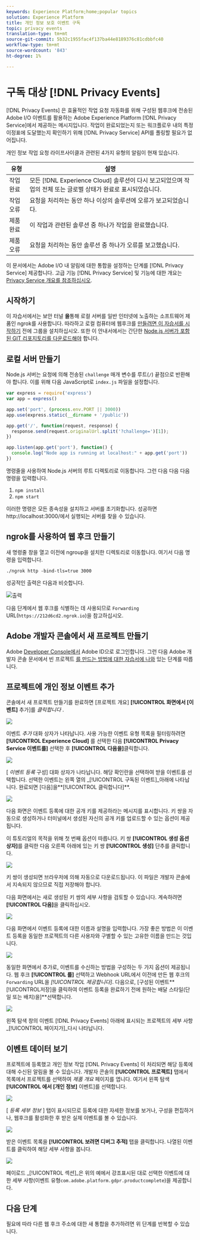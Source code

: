```yaml
---
keywords: Experience Platform;home;popular topics
solution: Experience Platform
title: 개인 정보 보호 이벤트 구독
topic: privacy events
translation-type: tm+mt
source-git-commit: 5b32c1955fac4f137ba44e8189376c81cdbbfc40
workflow-type: tm+mt
source-wordcount: '843'
ht-degree: 1%

---
```



# 구독 대상 [!DNL Privacy Events]

[!DNL Privacy Events] 은 효율적인 작업 요청 자동화를 위해 구성된 웹후크에 전송된 Adobe I/O 이벤트를 활용하는 Adobe Experience Platform [!DNL Privacy Service]에서 제공하는 메시지입니다. 작업이 완료되었는지 또는 워크플로우 내의 특정 이정표에 도달했는지 확인하기 위해 [!DNL Privacy Service] API를 폴링할 필요가 없어집니다.

개인 정보 작업 요청 라이프사이클과 관련된 4가지 유형의 알림이 현재 있습니다.

| 유형 | 설명 |
--- | ---
| 작업 완료 | 모든 [!DNL Experience Cloud] 솔루션이 다시 보고되었으며 작업의 전체 또는 글로벌 상태가 완료로 표시되었습니다. |
| 작업 오류 | 요청을 처리하는 동안 하나 이상의 솔루션에 오류가 보고되었습니다. |
| 제품 완료 | 이 작업과 관련된 솔루션 중 하나가 작업을 완료했습니다. |
| 제품 오류 | 요청을 처리하는 동안 솔루션 중 하나가 오류를 보고했습니다. |

이 문서에서는 Adobe I/O 내 알림에 대한 통합을 설정하는 단계를 [!DNL Privacy Service] 제공합니다. 고급 기능 [!DNL Privacy Service] 및 기능에 대한 개요는 [Privacy Service 개요를 참조하십시오](home.md).

## 시작하기

이 자습서에서는 보안 터널 **을**&#x200B;통해 로컬 서버를 일반 인터넷에 노출하는 소프트웨어 제품인 ngrok를 사용합니다. 따라하고 로컬 컴퓨터에 웹후크를 [만들려면 이 자습서를 시작하기](https://ngrok.com/download) 전에 그룹을 설치하십시오. 또한 이 안내서에서는 간단한 [Node.js 서버가 포함된 GIT 리포지토리를 다운로드해야](https://nodejs.org/) 합니다.

## 로컬 서버 만들기

Node.js 서버는 요청에 의해 전송된 `challenge` 매개 변수를 루트(`/`) 끝점으로 반환해야 합니다. 이를 위해 다음 JavaScript로 `index.js` 파일을 설정합니다.

```js
var express = require('express')
var app = express()

app.set('port', (process.env.PORT || 3000))
app.use(express.static(__dirname + '/public'))

app.get('/', function(request, response) {
  response.send(request.originalUrl.split('?challenge=')[1]);
})

app.listen(app.get('port'), function() {
  console.log("Node app is running at localhost:" + app.get('port'))
})
```

명령줄을 사용하여 Node.js 서버의 루트 디렉토리로 이동합니다. 그런 다음 다음 다음 명령을 입력합니다.

1. `npm install`
1. `npm start`

이러한 명령은 모든 종속성을 설치하고 서버를 초기화합니다. 성공하면 http://localhost:3000/에서 실행되는 서버를 찾을 수 있습니다.

## ngrok를 사용하여 웹 후크 만들기

새 명령줄 창을 열고 이전에 ngroup을 설치한 디렉토리로 이동합니다. 여기서 다음 명령을 입력합니다.

```shell
./ngrok http -bind-tls=true 3000
```

성공적인 출력은 다음과 비슷합니다.

![출력](images/privacy-events/ngrok-output.png)

다음 단계에서 웹 후크를 식별하는 데 사용되므로 `Forwarding` URL(`https://212d6cd2.ngrok.io`)을 참고하십시오.

## Adobe 개발자 콘솔에서 새 프로젝트 만들기

Adobe [Developer Console에서](https://www.adobe.com/go/devs_console_ui) Adobe ID으로 로그인합니다. 그런 다음 Adobe 개발자 콘솔 문서에서 빈 프로젝트 [를 만드는 방법에 대한 자습서에 나와](https://www.adobe.io/apis/experienceplatform/console/docs.html#!AdobeDocs/adobeio-console/master/projects-empty.md) 있는 단계를 따릅니다.

## 프로젝트에 개인 정보 이벤트 추가

콘솔에서 새 프로젝트 만들기를 완료하면 [프로젝트 개요] **[!UICONTROL 화면에서 [이벤트]** 추가]를 _클릭합니다_ .

![](./images/privacy-events/add-event-button.png)

이벤트 _추가_ 대화 상자가 나타납니다. 사용 가능한 이벤트 유형 목록을 필터링하려면 **[!UICONTROL Experience Cloud]** 를 선택한 다음 **[!UICONTROL Privacy Service 이벤트를]** 선택한 후 **[!UICONTROL 다음을]**&#x200B;클릭합니다.

![](./images/privacy-events/add-privacy-events.png)

[ _이벤트 등록_ 구성] 대화 상자가 나타납니다. 해당 확인란을 선택하여 받을 이벤트를 선택합니다. 선택한 이벤트는 왼쪽 열의 _[!UICONTROL 구독된 이벤트]_아래에 나타납니다. 완료되면 [다음]을**[!UICONTROL &#x200B;클릭합니다&#x200B;]**.

![](./images/privacy-events/choose-subscriptions.png)

다음 화면은 이벤트 등록에 대한 공개 키를 제공하라는 메시지를 표시합니다. 키 쌍을 자동으로 생성하거나 터미널에서 생성된 자신의 공개 키를 업로드할 수 있는 옵션이 제공됩니다.

이 튜토리얼의 목적을 위해 첫 번째 옵션이 따릅니다. 키 쌍 **[!UICONTROL 생성 옵션 상자]**&#x200B;를 클릭한 다음 오른쪽 아래에 있는 키 쌍 **[!UICONTROL 생성]** 단추를 클릭합니다.

![](./images/privacy-events/generate-key-value.png)

키 쌍이 생성되면 브라우저에 의해 자동으로 다운로드됩니다. 이 파일은 개발자 콘솔에서 지속되지 않으므로 직접 저장해야 합니다.

다음 화면에서는 새로 생성된 키 쌍의 세부 사항을 검토할 수 있습니다. 계속하려면 **[!UICONTROL 다음]**&#x200B;을 클릭하십시오.

![](./images/privacy-events/keypair-generated.png)

다음 화면에서 이벤트 등록에 대한 이름과 설명을 입력합니다. 가장 좋은 방법은 이 이벤트 등록을 동일한 프로젝트의 다른 사용자와 구별할 수 있는 고유한 이름을 만드는 것입니다.

![](./images/privacy-events/event-details.png)

동일한 화면에서 추가로, 이벤트를 수신하는 방법을 구성하는 두 가지 옵션이 제공됩니다. 웹 후크 **[!UICONTROL 를]** 선택하고 Webhook URL에서 이전에 만든 웹 후크의 `Forwarding` URL을 _[!UICONTROL 제공합니다]_. 다음으로, [구성된 이벤트**[!UICONTROL &#x200B;저장]을 클릭하여 이벤트 등록을 완료하기 전에 원하는 배달 스타일(단일 또는 배치)을&#x200B;]**선택합니다.

![](./images/privacy-events/webhook-details.png)

왼쪽 탐색 창의 이벤트 [!DNL Privacy Events] 아래에 표시되는 프로젝트의 세부 사항 _[!UICONTROL 페이지가]_다시 나타납니다.

## 이벤트 데이터 보기

프로젝트에 등록했고 개인 정보 작업 [!DNL Privacy Events] 이 처리되면 해당 등록에 대해 수신된 알림을 볼 수 있습니다. 개발자 콘솔의 **[!UICONTROL 프로젝트]** 탭에서 목록에서 프로젝트를 선택하여 _제품 개요_ 페이지를 엽니다. 여기서 왼쪽 탐색 **[!UICONTROL 에서 [개인 정보]** 이벤트]를 선택합니다.

![](./images/privacy-events/events-left-nav.png)

[ _등록 세부 정보_ ] 탭이 표시되므로 등록에 대한 자세한 정보를 보거나, 구성을 편집하거나, 웹후크를 활성화한 후 받은 실제 이벤트를 볼 수 있습니다.

![](./images/privacy-events/registration-details.png)

받은 이벤트 목록을 **[!UICONTROL 보려면 디버그 추적]** 탭을 클릭합니다. 나열된 이벤트를 클릭하여 해당 세부 사항을 봅니다.

![](images/privacy-events/debug-tracing.png)

페이로드 _[!UICONTROL 섹션]_은 위의 예에서 강조표시된 대로 선택한 이벤트에 대한 세부 사항(이벤트 유형`com.adobe.platform.gdpr.productcomplete`)을 제공합니다.

## 다음 단계

필요에 따라 다른 웹 후크 주소에 대한 새 통합을 추가하려면 위 단계를 반복할 수 있습니다.